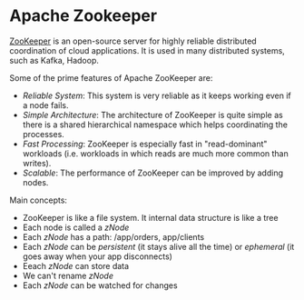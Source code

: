 # Apache Zookeeper

[ZooKeeper](https://zookeeper.apache.org/) is an open-source server for highly reliable distributed coordination of cloud applications. 
It is used in many distributed systems, such as Kafka, Hadoop.

Some of the prime features of Apache ZooKeeper are:

- *Reliable System*: This system is very reliable as it keeps working even if a node fails.
- *Simple Architecture*: The architecture of ZooKeeper is quite simple as there is a shared hierarchical namespace which helps coordinating the processes.
- *Fast Processing*: ZooKeeper is especially fast in "read-dominant" workloads (i.e. workloads in which reads are much more common than writes).
- *Scalable*: The performance of ZooKeeper can be improved by adding nodes.

Main concepts:

- ZooKeeper is like a file system. It internal data structure is like a tree
- Each node is called a *zNode*
- Each *zNode* has a path: /app/orders, app/clients
- Each *zNode* can be *persistent* (it stays alive all the time) or *ephemeral* (it goes away when your app disconnects)
- Eeach *zNode* can store data
- We can't rename *zNode*
- Each *zNode* can be watched for changes
